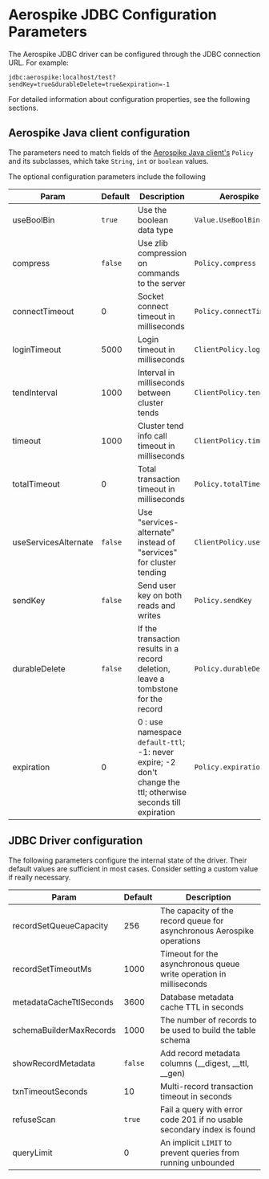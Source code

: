 # Aerospike JDBC Configuration Parameters

The Aerospike JDBC driver can be configured through the JDBC connection URL. For example:

`jdbc:aerospike:localhost/test?sendKey=true&durableDelete=true&expiration=-1`

For detailed information about configuration properties, see the following sections.

## Aerospike Java client configuration

The parameters need to match fields of the [Aerospike Java client's](https://javadoc.io/doc/com.aerospike/aerospike-client/latest/index.html)
`Policy` and its subclasses, which take `String`, `int` or `boolean` values.

The optional configuration parameters include the following

| Param                | Default | Description                                                                                                   | Aerospike Java Client               |
|----------------------|---------|---------------------------------------------------------------------------------------------------------------|-------------------------------------|
| useBoolBin           | `true`  | Use the boolean data type                                                                                     | `Value.UseBoolBin`                  |
| compress             | `false` | Use zlib compression on commands to the server                                                                | `Policy.compress`                   |
| connectTimeout       | 0       | Socket connect timeout in milliseconds                                                                        | `Policy.connectTimeout`             |
| loginTimeout         | 5000    | Login timeout in milliseconds                                                                                 | `ClientPolicy.loginTimeout`         |
| tendInterval         | 1000    | Interval in milliseconds between cluster tends                                                                | `ClientPolicy.tendInterval`         |
| timeout              | 1000    | Cluster tend info call timeout in milliseconds                                                                | `ClientPolicy.timeout`              |
| totalTimeout         | 0       | Total transaction timeout in milliseconds                                                                     | `Policy.totalTimeout`               |
| useServicesAlternate | `false` | Use "services-alternate" instead of "services" for cluster tending                                            | `ClientPolicy.useServicesAlternate` |
| sendKey              | `false` | Send user key on both reads and writes                                                                        | `Policy.sendKey`                    |
| durableDelete        | `false` | If the transaction results in a record deletion, leave a tombstone for the record                             | `Policy.durableDelete`              |
| expiration           | 0       | 0 : use namespace `default-ttl`; -1: never expire; -2 don't change the ttl; otherwise seconds till expiration | `Policy.expiration`                 |

## JDBC Driver configuration

The following parameters configure the internal state of the driver.
Their default values are sufficient in most cases.
Consider setting a custom value if really necessary.

| Param                   | Default | Description                                                            |
|-------------------------|---------|------------------------------------------------------------------------|
| recordSetQueueCapacity  | 256     | The capacity of the record queue for asynchronous Aerospike operations |
| recordSetTimeoutMs      | 1000    | Timeout for the asynchronous queue write operation in milliseconds     |
| metadataCacheTtlSeconds | 3600    | Database metadata cache TTL in seconds                                 |
| schemaBuilderMaxRecords | 1000    | The number of records to be used to build the table schema             |
| showRecordMetadata      | `false` | Add record metadata columns (__digest, __ttl, __gen)                   |
| txnTimeoutSeconds       | 10      | Multi-record transaction timeout in seconds                            |
| refuseScan              | `true`  | Fail a query with error code 201 if no usable secondary index is found |
| queryLimit              | 0       | An implicit `LIMIT` to prevent queries from running unbounded          |
